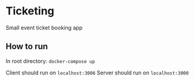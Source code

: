 # Ticketing
Small event ticket booking app

## How to run
In root directory:
```docker-compose up```

Client should run on ```localhost:3006```
Server should run on ```localhost:3000```